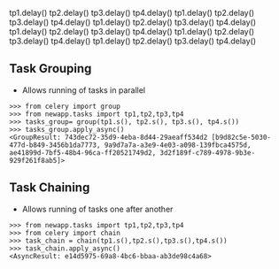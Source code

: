tp1.delay()
tp2.delay()
tp3.delay()
tp4.delay()
tp1.delay()
tp2.delay()
tp3.delay()
tp4.delay()
tp1.delay()
tp2.delay()
tp3.delay()
tp4.delay()
tp1.delay()
tp2.delay()
tp3.delay()
tp4.delay()
tp1.delay()
tp2.delay()
tp3.delay()
tp4.delay()
tp1.delay()
tp2.delay()
tp3.delay()
tp4.delay()

## Task Grouping

- Allows running of tasks in parallel

```shell
>>> from celery import group
>>> from newapp.tasks import tp1,tp2,tp3,tp4
>>> tasks_group= group(tp1.s(), tp2.s(), tp3.s(), tp4.s())
>>> tasks_group.apply_async()
<GroupResult: 743dec72-35d9-4eba-8d44-29aeaff534d2 [b9d82c5e-5030-477d-b849-3456b1da7773, 9a9d7a7a-a3e9-4e03-a098-139fbca4575d, ae41899d-7bf5-48b4-96ca-ff20521749d2, 3d2f189f-c789-4978-9b3e-929f261f8ab5]>
```

## Task Chaining

- Allows running of tasks one after another

```shell
>>> from newapp.tasks import tp1,tp2,tp3,tp4
>>> from celery import chain
>>> task_chain = chain(tp1.s(),tp2.s(),tp3.s(),tp4.s())
>>> task_chain.apply_async()
<AsyncResult: e14d5975-69a8-4bc6-bbaa-ab3de98c4a68>
```
